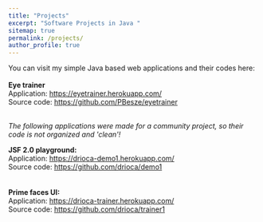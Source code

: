 ```yaml
---
title: "Projects"
excerpt: "Software Projects in Java "
sitemap: true
permalink: /projects/
author_profile: true
---
```


You can visit my simple Java based web applications  and their codes here: <br><br>
**Eye trainer**<br>
Application: <a href="https://eyetrainer.herokuapp.com/" target="_blank">https://eyetrainer.herokuapp.com/</a><br>
Source code: <a href="https://github.com/PBesze/eyetrainer" target="_blank">https://github.com/PBesze/eyetrainer</a><br>
<br>

*The following applications were made for a community project, so their code is not organized and 'clean'!* 

**JSF 2.0 playground:**<br>
Application: <a href="https://drioca-demo1.herokuapp.com/" target="_blank">https://drioca-demo1.herokuapp.com/</a><br>
Source code: <a href="https://github.com/drioca/demo1" target="_blank">https://github.com/drioca/demo1</a><br>
<br><br>
**Prime faces UI:**<br>
Application: <a href="https://drioca-trainer.herokuapp.com/" target="_blank">https://drioca-trainer.herokuapp.com/</a><br>
Source code: <a href="https://github.com/drioca/trainer1" target="_blank">https://github.com/drioca/trainer1</a><br>
